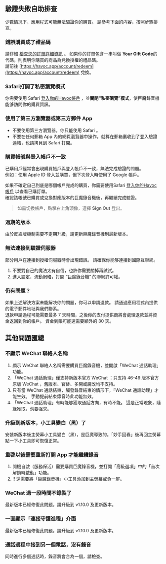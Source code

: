 ## 驗證失敗自助排查  
  
少數情况下，應用程式可能無法驗證你的購買。 請參考下面的内容，按照步驟排查。  
  
### 錯誤購買成了禮品碼  
  
請仔細 [檢查您的訂單詳細資訊](https://havoc.app/account/orders)  。 如果你的訂單包含一串叫做 **Your Gift Code**的代碼，則表明你購買的商品為兌換授權的禮品碼。  
請前往 [https://havoc.app/account/redeem](https://havoc.app/account/redeem) 兌換。  
  
### Safari打開了私密瀏覽模式  
  
你需要使用 Safari [登入你的Havoc帳戶](https://havoc.app/account/orders) ，並**關閉“私密瀏覽”模式**，使巨魔錄音機能够訪問你的購買資訊。  
  
### 使用了第三方瀏覽器或第三方郵件 App  
  
- 不要使用第三方瀏覽器，你只能使用 Safari 。  
- 不要在任何郵箱 App 內的網頁瀏覽器中操作，就算在郵箱裏收到了登入驗證連結，也請拷貝到 Safari 打開。  
  
### 購買帳號與登入帳戶不一致  
  
已購用戶經常會出現購買帳戶與登入帳戶不一致，無法完成驗證的問題。  
例如：使用 Apple ID 登入並購買，但下次登入時使用了 Google 帳戶。  
  
如果不確定自己到底是哪個帳戶完成的購買，你需要使用Safari [登入你的Havoc帳戶](https://havoc.app/account/orders) 以查看已購訂單。  
確認該帳號已購買或兌換對應版本的巨魔錄音機後，再繼續完成驗證。  
  
> 如需切換帳戶，點擊右上角頭像，選擇 **Sign Out** 登出。  
  
### 過期的版本  
  
由於反盜版機制需要不定期升級，請更新巨魔錄音機到最新版本。  
  
### 無法連接到驗證伺服器  
  
部分用戶在連接到授權伺服器時會出現錯誤。 請確保你能够連接到國際互聯網。  
  
1. 不要對自己的魔法太有自信，也許你需要關掉再試試。  
2. 進入設定，流動網絡，打開 “巨魔錄音機” 的聯網許可權。  
  
### 仍有問題？  
  
如果上述解決方案未能解决你的問題，你可以申請退款。 請通過應用程式內提供的電子郵件地址與我們聯系。  
退款申請過程可能需要最多 7 天時間，之後你的支付提供商將會處理退款並將資金返回到你的帳戶。 資金到賬可能還需要額外的 30 天。  
  
## 其他問題匯總  
  
### 不顯示 WeChat 聯絡人名稱  
  
1. 顯示 WeChat 聯絡人名稱需要購買巨魔錄音機，並開啟「WeChat 通話助理」功能。  
2. 「WeChat 通話助理」僅支持新版本官方 WeChat ：只支持 46-49 版本官方原版 WeChat ，舊版本、官替、多開或魔改均不支持。  
3. 只有當 WeChat 通話結束，觸發錄音結束的情形下，「WeChat 通話助理」才能生效。 手動提前結束錄音時此功能無效。  
4. 「WeChat 通話助理」有時能够獲取通話方向，有時不能。 這是正常現象，隨緣獲取，勿要强求。  
  
### 升級到新版本，小工具變白（黑）了  
  
安裝新版本後主熒幕小工具變白（黑），是巨魔導致的。「妙手回春」後再回主熒幕點一下小工具即可恢復正常。  
  
### 重啓以後需要重新打開 App 才能繼續錄音  
  
1. 開機自啟（服務保活）需要購買巨魔錄音機，並打開「高級選項」中的「首次解鎖時啟動」功能。  
2.  ‼️  還需要將「巨魔錄音機」小工具添加到主熒幕或負一屏。  
  
### WeChat 過一段時間不錄製了  
  
最新版本已經修復此問題，請升級到 v1.10.0 及更新版本。  
  
### 一直顯示「連接守護進程」介面  
  
最新版本已經修復此問題，請升級到 v1.10.0 及更新版本。  
  
### 通話過程中接到另一個電話，沒有錄音  
  
同時進行多個通話時，錄音將會合為一個，請檢查。